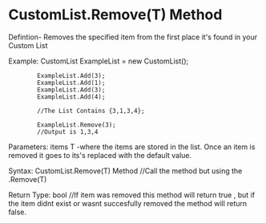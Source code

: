# CustomList<T>.Remove(T) Method



Defintion- Removes the specified item from the first place it's found in your Custom List<T>
           

Example:  CustomList<int> ExampleList = new CustomList<int>();

            ExampleList.Add(3);
            ExampleList.Add(1);
            ExampleList.Add(3);
            ExampleList.Add(4);

            //The List Contains {3,1,3,4};

            ExampleList.Remove(3);
            //Output is 1,3,4


Parameters: items T    -where the items are stored in the list. Once an item is removed it goes to its's replaced with the default value.

Syntax: CustomList<T>.Remove(T) Method //Call the method but using the .Remove(T)


Return Type: bool //If item was removed this method will return true , but if the item didnt exist or wasnt succesfully removed    		          the method will return false.
            
